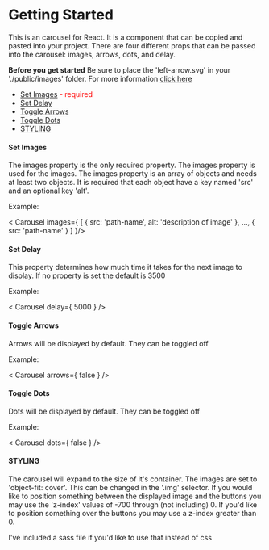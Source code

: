 <h1>Getting Started</h1>
<p>This is an carousel for React. It is a component that can be copied and pasted into your project. There are four different props that can be passed into the carousel: images, arrows, dots, and delay.</p>
<b>Before you get started</b>
Be sure to place the 'left-arrow.svg' in your './public/images' folder. For more information <a href='#style-arrows'>click here</a>
<ul>
  <li><a href='#images'>Set Images</a> <span style='color:red'>- required</span></li>
  <li><a href='#delay'>Set Delay</a></li>
  <li><a href='#arrows'>Toggle Arrows</a></li>
  <li><a href='#dots'>Toggle Dots</a></li>
  <li><a href='#style'>STYLING</a></li>
</ul>

<h4 id='images'>Set Images</h4>
<p>The images property is the only required property. The images property is used for the images. The images property is an array of objects and needs at least two objects. It is required that each object have a key named 'src' and an optional key 'alt'.</p>
<p>Example:</p>
<p>&#60; Carousel images={ [ { src: 'path-name', alt: 'description of image' }, ..., { src: 'path-name' } ] }/></p>

<h4 id='delay'>Set Delay</h4>
<p>This property determines how much time it takes for the next image to display. If no property is set the default is 3500</p>
<p>Example:</p> 
<p>&#60; Carousel delay={ 5000 } /></p>

<h4 id='arrows'>Toggle Arrows</h4>
<p>Arrows will be displayed by default. They can be toggled off</p>
<p>Example:</p> 
<p>&#60; Carousel arrows={ false } /></p>

<h4 id='dots'>Toggle Dots</h4>
<p>Dots will be displayed by default. They can be toggled off</p>
<p>Example:</p> 
<p>&#60; Carousel dots={ false } /></p>

<h4 id='style'>STYLING</h4>
<p>The carousel will expand to the size of it's container. The images are set to 'object-fit: cover'. This can be changed in the '.img' selector. If you would like to position something between the displayed image and the buttons you may use the 'z-index' values of -700 through (not including) 0. If you'd like to position something over the buttons you may use a z-index greater than 0.</p>
<p>I've included a sass file if you'd like to use that instead of css</p>
